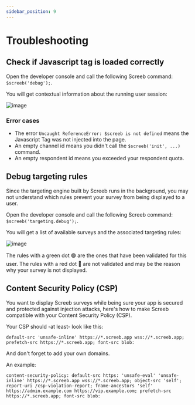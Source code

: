 ```yaml
---
sidebar_position: 9
---
```


# Troubleshooting

## Check if Javascript tag is loaded correctly

Open the developer console and call the following Screeb command: `$screeb('debug');`.

You will get contextual information about the running user session:

![image](https://user-images.githubusercontent.com/2951285/181211345-a52c3320-9f87-4ef3-a90a-185bbcbcffb4.png)

### Error cases

- The error `Uncaught ReferenceError: $screeb is not defined` means the Javascript Tag was not injected into the page.
- An empty channel id means you didn't call the `$screeb('init', ...)` command.
- An empty respondent id means you exceeded your respondent quota.

## Debug targeting rules

Since the targeting engine built by Screeb runs in the background, you may not understand which rules prevent your survey from being displayed to a user.

Open the developer console and call the following Screeb command: `$screeb('targeting.debug');`.

You will get a list of available surveys and the associated targeting rules:

![image](https://user-images.githubusercontent.com/2951285/155576598-ef0cf65d-0590-48e0-9b1b-78e65924117b.png)

The rules with a green dot 🟢 are the ones that have been validated for this user. The rules with a red dot 🔴 are not validated and may be the reason why your survey is not displayed.

## Content Security Policy (CSP)

You want to display Screeb surveys while being sure your app is secured and protected against injection attacks, here's how to make Screeb compatible with your Content Security Policy (CSP). 

Your CSP should -at least- look like this: 

```
default-src 'unsafe-inline' https://*.screeb.app wss://*.screeb.app; prefetch-src https://*.screeb.app; font-src blob:
```

And don't forget to add your own domains.

An example:

```
content-security-policy: default-src https: 'unsafe-eval' 'unsafe-inline' https://*.screeb.app wss://*.screeb.app; object-src 'self'; report-uri /csp-violation-report; frame-ancestors 'self' https://admin.example.com https://vip.example.com; prefetch-src https://*.screeb.app; font-src blob:
```
